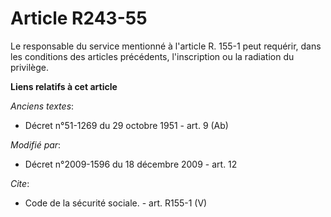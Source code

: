 # Article R243-55

Le responsable du service mentionné à l'article R. 155-1 peut requérir, dans les conditions des articles précédents,
l'inscription ou la radiation du privilège.

**Liens relatifs à cet article**

_Anciens textes_:

  - Décret n°51-1269 du 29 octobre 1951 - art. 9 (Ab)

_Modifié par_:

  - Décret n°2009-1596 du 18 décembre 2009 - art. 12

_Cite_:

  - Code de la sécurité sociale. - art. R155-1 (V)
